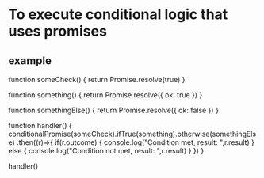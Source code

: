 # To execute conditional logic that uses promises

## example
function someCheck() {
  return Promise.resolve(true)
}

function something() {
  return Promise.resolve({
    ok: true
  })
}

function somethingElse() {
  return Promise.resolve({
    ok: false
  })
}

function handler() {
  conditionalPromise(someCheck).ifTrue(something).otherwise(somethingElse)
  .then((r)=>{
    if(r.outcome) {
      console.log("Condition met, result: ",r.result)
    } else {
      console.log("Condition not met, result: ",r.result)
    }
  })
}

handler()
